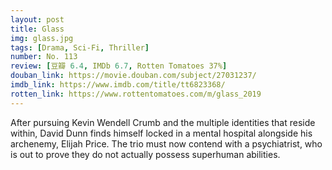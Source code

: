```yaml
---
layout: post 
title: Glass
img: glass.jpg
tags: [Drama, Sci-Fi, Thriller]
number: No. 113
review: [豆瓣 6.4, IMDb 6.7, Rotten Tomatoes 37%]
douban_link: https://movie.douban.com/subject/27031237/
imdb_link: https://www.imdb.com/title/tt6823368/
rotten_link: https://www.rottentomatoes.com/m/glass_2019
---
```


After pursuing Kevin Wendell Crumb and the multiple identities that reside within, David Dunn finds himself locked in a mental hospital alongside his archenemy, Elijah Price. The trio must now contend with a psychiatrist, who is out to prove they do not actually possess superhuman abilities.